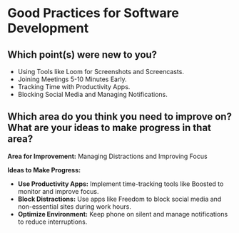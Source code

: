 # Good Practices for Software Development

## Which point(s) were new to you?

- Using Tools like Loom for Screenshots and Screencasts.
- Joining Meetings 5-10 Minutes Early.
- Tracking Time with Productivity Apps.
- Blocking Social Media and Managing Notifications.

## Which area do you think you need to improve on? What are your ideas to make progress in that area?

**Area for Improvement:** Managing Distractions and Improving Focus

**Ideas to Make Progress:**

- **Use Productivity Apps:** Implement time-tracking tools like Boosted to monitor and improve focus.
- **Block Distractions:** Use apps like Freedom to block social media and non-essential sites during work hours.
- **Optimize Environment:** Keep phone on silent and manage notifications to reduce interruptions.
